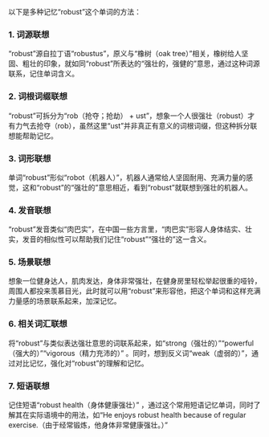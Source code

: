 以下是多种记忆“robust”这个单词的方法：

### 1. 词源联想
“robust”源自拉丁语“robustus”，原义与“橡树（oak tree）”相关，橡树给人坚固、粗壮的印象，就如同“robust”所表达的“强壮的，强健的”意思，通过这种词源联系，记住单词含义。

### 2. 词根词缀联想
“robust”可拆分为“rob（抢夺；抢劫） + ust”，想象一个人很强壮（robust）才有力气去抢夺（rob），虽然这里“ust”并非真正有意义的词根词缀，但这种拆分联想能帮助记忆。

### 3. 词形联想
单词“robust”形似“robot（机器人）”，机器人通常给人坚固耐用、充满力量的感觉，这和“robust”的“强壮的”意思相近，看到“robust”就联想到强壮的机器人。

### 4. 发音联想
“robust”发音类似“肉巴实”，在中国一些方言里，“肉巴实”形容人身体结实、壮实，发音的相似性可以帮助我们记住“robust”“强壮的”这一含义。

### 5. 场景联想
想象一位健身达人，肌肉发达，身体非常强壮，在健身房里轻松举起很重的哑铃，周围人都投来羡慕目光，此时就可以用“robust”来形容他，把这个单词和这样充满力量感的场景联系起来，加深记忆。

### 6. 相关词汇联想
将“robust”与类似表达强壮意思的词联系起来，如“strong（强壮的）”“powerful（强大的）”“vigorous（精力充沛的）” 。同时，想到反义词“weak（虚弱的）”，通过对比记忆，强化对“robust”的理解和记忆。

### 7. 短语联想
记住短语“robust health（身体健康强壮）” ，通过这个常用短语记忆单词，同时了解其在实际语境中的用法，如“He enjoys robust health because of regular exercise.（由于经常锻炼，他身体非常健康强壮。）” 